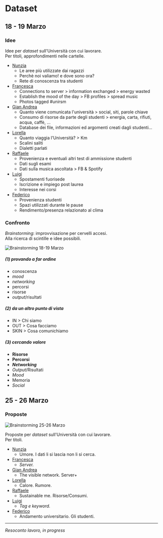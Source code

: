 # Dataset

## 18 - 19 Marzo

### Idee

Idee per _dataset_ sull'Università con cui lavorare.   
Per titoli, approfondimenti nelle cartelle.

- [Nunzia](./Nunzia)
  - Le aree più utilizzate dai ragazzi
  - Perchè noi valiamo! e dove sono ora?
  - Rete di conoscenza tra studenti
- [Francesca](./Francesca)
  - Connections to server > information exchanged > energy wasted
  - Establish the mood of the day > FB profiles > spread music
  - Photos tagged #unirsm
- [Gian Andrea](./Gian)
  - Quanto viene comunicata l'università > social, siti, parole chiave
  - Consumo di risorse da parte degli studenti > energia, carta, rifiuti, acqua, caffè, ...
  - Database dei file, informazioni ed argomenti creati dagli studenti...
- [Lorella](./Lorella)
  - Quanto viaggia l'Università? > Km
  - Scalini saliti
  - Dialetti parlati
- [Raffaele](./Raffaele)
  - Provenienza e eventuali altri test di ammissione studenti
  - Dati sugli esami
  - Dati sulla musica ascoltata > FB & Spotify
- [Luigi](./Luigi)
  - Spostamenti fuorisede
  - Iscrizione e impiego post laurea
  - Interesse nei corsi 
- [Federico](./Federico)
  - Provenienza studenti
  - Spazi utilizzati durante le pause
  - Rendimento/presenza relazionato al clima
 
### Confronto

_Brainstorming_: improvvisazione per cervelli accesi.  
Alla ricerca di scintille e idee possibili.

![Brainstorming 18-19 Marzo](http://i.imgur.com/AiY7LKH.jpg)

##### (1) __provando a far ordine__
- conoscenza
- _mood_
- _networking_
- percorsi
- risorse
- _output_/risultati

##### (2) __da un altro punto di vista__
- IN > Chi siamo
- OUT > Cosa facciamo
- SKIN > Cosa comunichiamo

##### (3) __cercando valore__
- **Risorse**
- **Percorsi**
- **_Networking_**
- _Output_/Risultati
- _Mood_
- Memoria
- _Social_

## 25 - 26 Marzo

### Proposte

![Brainstorming 25-26 Marzo](http://i.imgur.com/Btd2oA4.gif)

Proposte per _dataset_ sull'Università con cui lavorare.   
Per titoli.

- [Nunzia](./Nunzia)
  - Umore. I dati li si lascia non li si cerca.
- [Francesca](./Francesca)
  - _Server._ 
- [Gian Andrea](./Gian)
  - The visible network. Server+
- [Lorella](./Lorella)
  - Calore. Rumore.
- [Raffaele](./Raffaele)
  - Sustainable me. Risorse/Consumi.
- [Luigi](./Luigi)
  - _Tag e keyword._
- [Federico](./Federico)
  - Andamento universitario. Gli studenti.

-----

_Resoconto lavoro, in progress_
